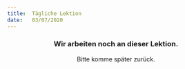 ```yaml
---
title:  Tägliche Lektion
date:   03/07/2020
---
```


### <center>Wir arbeiten noch an dieser Lektion.</center>
<center>Bitte komme später zurück.</center>